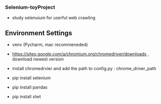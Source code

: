 ### Selenium-toyProject
 - study selenuium for userful web crawling


## Environment Settings

 - venv (Pycharm, mac recommeneded)
 - https://sites.google.com/a/chromium.org/chromedriver/downloads , download newest version
 - install chromedrvier and add the path to config.py : chrome_driver_path
 
 - pip install selenium
 - pip install pandas 
 - pip install xlwt